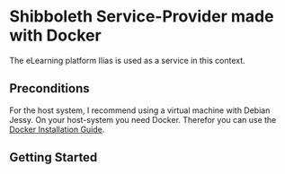 # Shibboleth Service-Provider made with Docker

The eLearning platform Ilias is used as a service in this context.


## Preconditions
For the host system, I recommend using a virtual machine with Debian Jessy. On your host-system you need Docker. Therefor you can use the [Docker Installation Guide](https://docs.docker.com/engine/installation/linux/debian/).


## Getting Started

